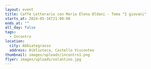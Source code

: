 ```yaml
---
layout: event
title: Caffè Letterario con Maria Elena Oldani - Tema "I giovani"
starts_at: 2024-05-16T21:00:00
ends_at: ""
all_day: false
tags:
  - Incontro
location:
  city: Abbiategrasso
  address: Biblioteca, Castello Visconteo
thumbnail: images/uploads/incontro1.png
flyer: images/uploads/volantino.jpg
---
```

